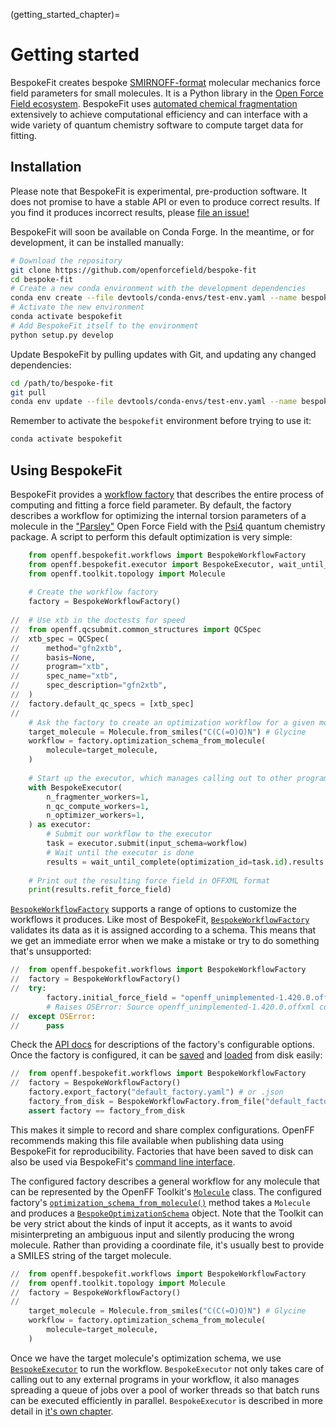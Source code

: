 (getting_started_chapter)=
# Getting started

BespokeFit creates bespoke [SMIRNOFF-format] molecular mechanics force field
parameters for small molecules. It is a Python library in the [Open Force Field
ecosystem]. BespokeFit uses [automated chemical fragmentation] extensively to
achieve computational efficiency and can interface with a wide variety of
quantum chemistry software to compute target data for fitting.

[Open Force Field ecosystem]: https://openforcefield.org/software/#core-infrastructure
[SMIRNOFF-format]: https://openforcefield.github.io/standards/standards/smirnoff/
[automated chemical fragmentation]: https://fragmenter.readthedocs.io/en/latest/

## Installation

Please note that BespokeFit is experimental, pre-production software. It does
not promise to have a stable API or even to produce correct results. If you
find it produces incorrect results, please [file an issue!]

BespokeFit will soon be available on Conda Forge. In the meantime, or for
development, it can be installed manually:

```sh
# Download the repository
git clone https://github.com/openforcefield/bespoke-fit
cd bespoke-fit
# Create a new conda environment with the development dependencies
conda env create --file devtools/conda-envs/test-env.yaml --name bespokefit
# Activate the new environment
conda activate bespokefit
# Add BespokeFit itself to the environment
python setup.py develop
```

Update BespokeFit by pulling updates with Git, and updating any changed
dependencies:

```sh
cd /path/to/bespoke-fit
git pull
conda env update --file devtools/conda-envs/test-env.yaml --name bespokefit 
```

Remember to activate the `bespokefit` environment before trying to use it:

```sh
conda activate bespokefit
```

[file an issue!]: https://github.com/openforcefield/bespoke-fit/issues/new/choose

## Using BespokeFit

BespokeFit provides a [workflow factory] that describes the entire process of
computing and fitting a force field parameter. By default, the factory
describes a workflow for optimizing the internal torsion parameters of a
molecule in the ["Parsley"] Open Force Field with the [Psi4] quantum chemistry
package. A script to perform this default optimization is very simple:

```python
    from openff.bespokefit.workflows import BespokeWorkflowFactory
    from openff.bespokefit.executor import BespokeExecutor, wait_until_complete
    from openff.toolkit.topology import Molecule
    
    # Create the workflow factory
    factory = BespokeWorkflowFactory()
    
//  # Use xtb in the doctests for speed
//  from openff.qcsubmit.common_structures import QCSpec
//  xtb_spec = QCSpec(
//      method="gfn2xtb",
//      basis=None,
//      program="xtb",
//      spec_name="xtb",
//      spec_description="gfn2xtb",
//  )
//  factory.default_qc_specs = [xtb_spec]
// 
    # Ask the factory to create an optimization workflow for a given molecule
    target_molecule = Molecule.from_smiles("C(C(=O)O)N") # Glycine
    workflow = factory.optimization_schema_from_molecule(
        molecule=target_molecule,
    )
    
    # Start up the executor, which manages calling out to other programs
    with BespokeExecutor(
        n_fragmenter_workers=1, 
        n_qc_compute_workers=1, 
        n_optimizer_workers=1,
    ) as executor:
        # Submit our workflow to the executor
        task = executor.submit(input_schema=workflow)
        # Wait until the executor is done
        results = wait_until_complete(optimization_id=task.id).results
    
    # Print out the resulting force field in OFFXML format
    print(results.refit_force_field)
```

[`BespokeWorkflowFactory`] supports a range of options to customize the
workflows it produces. Like most of BespokeFit, [`BespokeWorkflowFactory`] 
validates its data as it is assigned according to a schema. This means that we
get an immediate error when we make a mistake or try to do something that's 
unsupported:

```python
//  from openff.bespokefit.workflows import BespokeWorkflowFactory
//  factory = BespokeWorkflowFactory()
//  try:
        factory.initial_force_field = "openff_unimplemented-1.420.0.offxml"
        # Raises OSError: Source openff_unimplemented-1.420.0.offxml could not be read.
//  except OSError:
//      pass
```

Check the [API docs](openff.bespokefit.workflows.bespoke.BespokeWorkflowFactory)
for descriptions of the factory's configurable options. Once the factory is 
configured, it can be [saved] and [loaded] from disk easily:

```python
//  from openff.bespokefit.workflows import BespokeWorkflowFactory
//  factory = BespokeWorkflowFactory()
    factory.export_factory("default_factory.yaml") # or .json
    factory_from_disk = BespokeWorkflowFactory.from_file("default_factory.yaml")
    assert factory == factory_from_disk
```

This makes it simple to record and share complex configurations. OpenFF
recommends making this file available when publishing data using BespokeFit for
reproducibility. Factories that have been saved to disk can also be used via
BespokeFit's [command line interface].

The configured factory describes a general workflow for any molecule that can be
represented by the OpenFF Toolkit's [`Molecule`] class. The configured
factory's [`optimization_schema_from_molecule()`] method takes a `Molecule` and
produces a [`BespokeOptimizationSchema`] object. Note that the Toolkit can be
very strict about the kinds of input it accepts, as it wants to avoid
misinterpreting an ambiguous input and silently producing the wrong molecule.
Rather than providing a coordinate file, it's usually best to provide a SMILES
string of the target molecule.

```python
//  from openff.bespokefit.workflows import BespokeWorkflowFactory
//  from openff.toolkit.topology import Molecule
//  factory = BespokeWorkflowFactory()
//  
    target_molecule = Molecule.from_smiles("C(C(=O)O)N") # Glycine
    workflow = factory.optimization_schema_from_molecule(
        molecule=target_molecule,
    )
```

Once we have the target molecule's optimization schema, we use
[`BespokeExecutor`] to run the workflow. `BespokeExecutor` not only takes care
of calling out to any external programs in your workflow, it also manages
spreading a queue of jobs over a pool of worker threads so that batch runs can
be executed efficiently in parallel. `BespokeExecutor` is described in more
detail in [it's own chapter](executor_chapter).

[workflow factory]: openff.bespokefit.workflows.bespoke.BespokeWorkflowFactory
[`BespokeWorkflowFactory`]: openff.bespokefit.workflows.bespoke.BespokeWorkflowFactory
["Parsley"]: https://github.com/openforcefield/openff-forcefields/releases/tag/1.3.0
[Psi4]: https://psicode.org/
[saved]: openff.bespokefit.workflows.bespoke.BespokeWorkflowFactory.export_factory
[loaded]: openff.bespokefit.workflows.bespoke.BespokeWorkflowFactory.from_file
[`Molecule`]: openff.toolkit.topology.Molecule
[`BespokeOptimizationSchema`]: openff.bespokefit.schema.fitting.BespokeOptimizationSchema
[`optimization_schema_from_molecule()`]: openff.bespokefit.workflows.bespoke.BespokeWorkflowFactory.optimization_schema_from_molecule
[command line interface]: cli_chapter
[`BespokeExecutor`]: openff.bespokefit.executor.executor.BespokeExecutor
